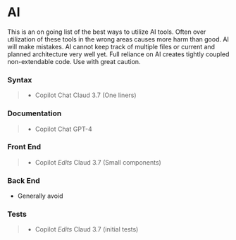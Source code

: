 # AI

This is an on going list of the best ways to utilize AI tools. Often over utilization of these tools in the wrong areas causes more harm than good. AI will make mistakes. AI cannot keep track of multiple files or current and planned architecture very well yet. Full reliance on AI creates tightly coupled non-extendable code. Use with great caution.

### Syntax

> - Copilot Chat Claud 3.7 (One liners)

### Documentation

> - Copilot Chat GPT-4

### Front End

> - Copilot _Edits_ Claud 3.7 (Small components)

### Back End

- Generally avoid

### Tests

> - Copilot _Edits_ Claud 3.7 (initial tests)
